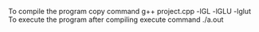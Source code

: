 To compile the program copy command
g++ project.cpp -lGL -lGLU -lglut
To execute the program after compiling execute command 
./a.out
